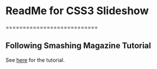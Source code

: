 # ReadMe for CSS3 Slideshow
===========================

## Following Smashing Magazine Tutorial
See [here](http://coding.smashingmagazine.com/2012/04/25/pure-css3-cycling-slideshow/) for the tutorial.